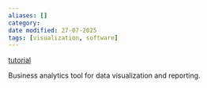 ```yaml
---
aliases: []
category:
date modified: 27-07-2025
tags: [visualization, software]
---
```


[tutorial](https://www.youtube.com/watch?v=TmhQCQr_DCA)

Business analytics tool for data visualization and reporting.